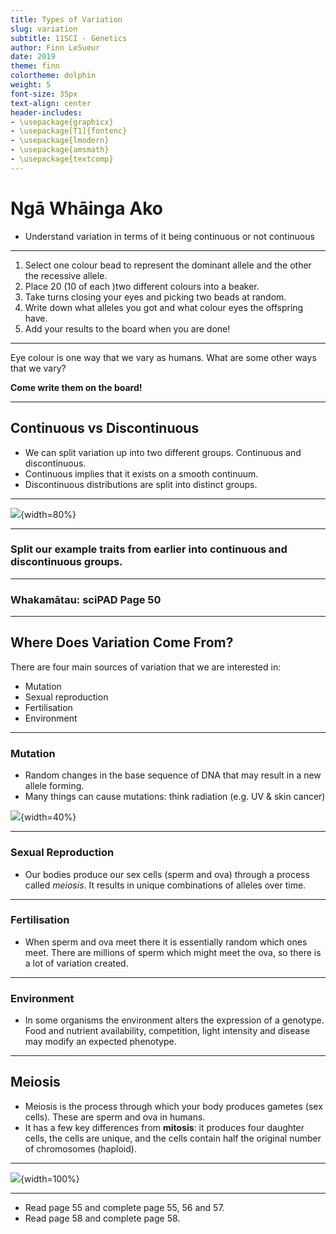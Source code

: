 ```yaml
---
title: Types of Variation
slug: variation
subtitle: 11SCI - Genetics
author: Finn LeSueur
date: 2019
theme: finn
colortheme: dolphin
weight: 5
font-size: 35px
text-align: center
header-includes:
- \usepackage{graphicx}
- \usepackage[T1]{fontenc}
- \usepackage{lmodern}
- \usepackage{amsmath}
- \usepackage{textcomp}
---
```


# Ngā Whāinga Ako

- Understand variation in terms of it being continuous or not continuous

---

1. Select one colour bead to represent the dominant allele and the other the recessive allele.
2. Place 20 (10 of each )two different colours into a beaker.
3. Take turns closing your eyes and picking two beads at random.
4. Write down what alleles you got and what colour eyes the offspring have.
5. Add your results to the board when you are done!

---

Eye colour is one way that we vary as humans. What are some other ways that we vary?

__Come write them on the board!__

---

## Continuous vs Discontinuous

- We can split variation up into two different groups. Continuous and discontinuous.
- Continuous implies that it exists on a smooth continuum.
- Discontinuous distributions are split into distinct groups.

---

![](../assets/4-distributions.png){width=80%}

---

### Split our example traits from earlier into continuous and discontinuous groups.

---

### Whakamātau: sciPAD Page 50

---

## Where Does Variation Come From?

There are four main sources of variation that we are interested in:

- Mutation
- Sexual reproduction
- Fertilisation
- Environment

---

### Mutation

- Random changes in the base sequence of DNA that may result in a new allele forming.
- Many things can cause mutations: think radiation (e.g. UV & skin cancer)

![](../assets/4-hulk.jpg){width=40%}

---

### Sexual Reproduction

- Our bodies produce our sex cells (sperm and ova) through a process called _meiosis_. It results in unique combinations of alleles over time.

---

### Fertilisation

- When sperm and ova meet there it is essentially random which ones meet. There are millions of sperm which might meet the ova, so there is a lot of variation created.

---

### Environment

- In some organisms the environment alters the expression of a genotype. Food and nutrient availability, competition, light intensity and disease may modify an expected phenotype.

---

## Meiosis

- Meiosis is the process through which your body produces gametes (sex cells). These are sperm and ova in humans.
- It has a few key differences from __mitosis__: it produces four daughter cells, the cells are unique, and the cells contain half the original number of chromosomes (haploid).

---

![](../assets/4-meiosis.png){width=100%}

---

- Read page 55 and complete page 55, 56 and 57.
- Read page 58 and complete page 58.

